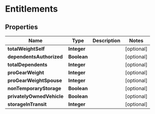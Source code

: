 
# Entitlements

## Properties
Name | Type | Description | Notes
------------ | ------------- | ------------- | -------------
**totalWeightSelf** | **Integer** |  |  [optional]
**dependentsAuthorized** | **Boolean** |  |  [optional]
**totalDependents** | **Integer** |  |  [optional]
**proGearWeight** | **Integer** |  |  [optional]
**proGearWeightSpouse** | **Integer** |  |  [optional]
**nonTemporaryStorage** | **Boolean** |  |  [optional]
**privatelyOwnedVehicle** | **Boolean** |  |  [optional]
**storageInTransit** | **Integer** |  |  [optional]



